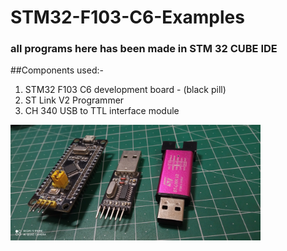 # STM32-F103-C6-Examples

### all programs here has been made in STM 32 CUBE IDE

##Components used:-
 1. STM32 F103 C6 development board - (black pill)
 2. ST Link V2 Programmer
 3. CH 340 USB to TTL interface module

  <img src="Images/IMG_20201231_233116.jpg" width="400">
